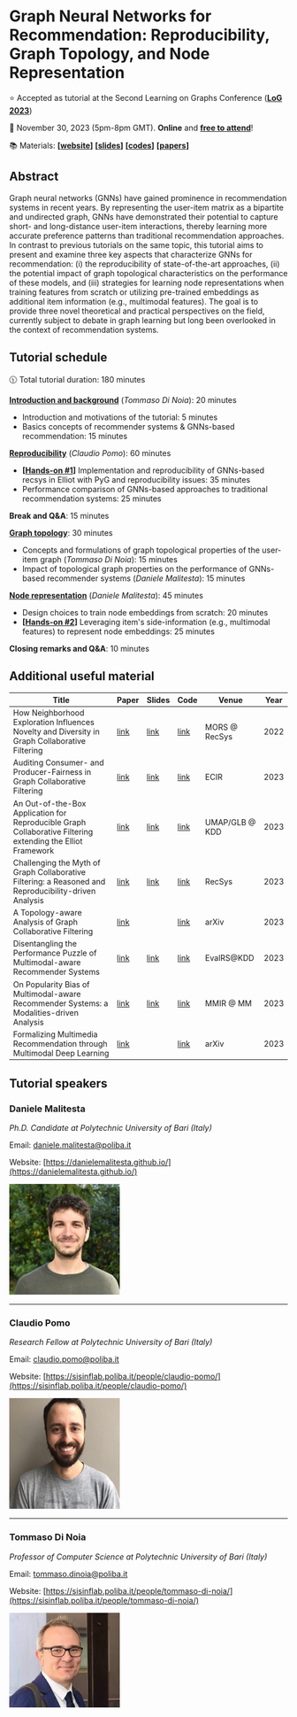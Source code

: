 # Graph Neural Networks for Recommendation: Reproducibility, Graph Topology, and Node Representation

⭐️ Accepted as tutorial at the Second Learning on Graphs Conference (**[LoG 2023](https://logconference.org/)**)

📅 November 30, 2023 (5pm-8pm GMT). **Online** and **[free to attend](https://docs.google.com/forms/d/e/1FAIpQLSdK4YL3zIidvUrDmqXUJaS-jISdhSTHoooz6XNHfmwXTY3xFw/viewform?usp=send_form)**!

📚 Materials: **\[[website](https://sisinflab.github.io/tutorial-gnns-recsys-log2023/)\]** **\[[slides](./slides/)\]** **\[[codes](./codes/)\]** **\[[papers](./papers/)\]**

## Abstract

Graph neural networks (GNNs) have gained prominence in recommendation systems in recent years. By representing the user-item matrix as a bipartite and undirected graph, GNNs have demonstrated their potential to capture short- and long-distance user-item interactions, thereby learning more accurate preference patterns than traditional recommendation approaches. In contrast to previous tutorials on the same topic, this tutorial aims to present and examine three key aspects that characterize GNNs for recommendation: (i) the reproducibility of state-of-the-art approaches, (ii) the potential impact of graph topological characteristics on the performance of these models, and (iii) strategies for learning node representations when training features from scratch or utilizing pre-trained embeddings as additional item information (e.g., multimodal features). The goal is to provide three novel theoretical and practical perspectives on the field, currently subject to debate in graph learning but long been overlooked in the context of recommendation systems.

## Tutorial schedule

🕦 Total tutorial duration: 180 minutes

**[Introduction and background](https://sisinflab.github.io/tutorial-gnns-recsys-log2023/assets/slides/Part0.pdf)** (_Tommaso Di Noia_): 20 minutes

+ Introduction and motivations of the tutorial: 5 minutes
+ Basics concepts of recommender systems & GNNs-based recommendation: 15 minutes

**[Reproducibility](https://sisinflab.github.io/tutorial-gnns-recsys-log2023/assets/slides/Part1.pdf)** (_Claudio Pomo_): 60 minutes

+ **\[[Hands-on #1](https://colab.research.google.com/drive/1_li7RQ_Rj4JaAVpw1kvuOGhrDpfCL-UQ?usp=sharing)\]** Implementation and reproducibility of GNNs-based recsys in Elliot with PyG and reproducibility issues: 35 minutes
+ Performance comparison of GNNs-based approaches to traditional recommendation systems: 25 minutes

**Break and Q&A**: 15 minutes

**[Graph topology](https://sisinflab.github.io/tutorial-gnns-recsys-log2023/assets/slides/Part2.pdf)**: 30 minutes

+ Concepts and formulations of graph topological properties of the user-item graph (_Tommaso Di Noia_): 15 minutes
+ Impact of topological graph properties on the performance of GNNs-based recommender systems (_Daniele Malitesta_): 15 minutes

**[Node representation](https://sisinflab.github.io/tutorial-gnns-recsys-log2023/assets/slides/Part3.pdf)** (_Daniele Malitesta_): 45 minutes

+ Design choices to train node embeddings from scratch: 20 minutes
+ **\[[Hands-on #2](https://colab.research.google.com/drive/1socyjwzmYNAm3trlquAevq-R1d4zX3KH?usp=sharing)\]** Leveraging item's side-information (e.g., multimodal features) to represent node embeddings: 25 minutes

**Closing remarks and Q&A**: 10 minutes

## Additional useful material

| Title | Paper                                                                                     | Slides                                                                                    | Code                                                           | Venue     | Year |
|---|-------------------------------------------------------------------------------------------|-------------------------------------------------------------------------------------------|----------------------------------------------------------------|----------|------|
| How Neighborhood Exploration Influences Novelty and Diversity in Graph Collaborative Filtering | [link](https://sisinflab.github.io/tutorial-gnns-recsys-log2023/assets/papers/MORS.pdf)   | [link](https://sisinflab.github.io/tutorial-gnns-recsys-log2023/assets/slides/MORS.pdf)   | [link](https://github.com/sisinflab/Novelty-Diversity-Graph)   | MORS @ RecSys  | 2022 |
| Auditing Consumer- and Producer-Fairness in Graph Collaborative Filtering | [link](https://sisinflab.github.io/tutorial-gnns-recsys-log2023/assets/papers/ECIR.pdf)   | [link](https://sisinflab.github.io/tutorial-gnns-recsys-log2023/assets/slides/ECIR.pdf)   | [link](https://github.com/sisinflab/ECIR2023-Graph-CF)         | ECIR           | 2023 |
| An Out-of-the-Box Application for Reproducible Graph Collaborative Filtering extending the Elliot Framework | [link](https://sisinflab.github.io/tutorial-gnns-recsys-log2023/assets/papers/UMAP.pdf)   | [link](https://sisinflab.github.io/tutorial-gnns-recsys-log2023/assets/slides/UMAP.pdf)   | [link](https://github.com/sisinflab/Graph-Demo)                | UMAP/GLB @ KDD | 2023 |
| Challenging the Myth of Graph Collaborative Filtering: a Reasoned and Reproducibility-driven Analysis | [link](https://sisinflab.github.io/tutorial-gnns-recsys-log2023/assets/papers/RecSys.pdf) | [link](https://sisinflab.github.io/tutorial-gnns-recsys-log2023/assets/slides/RecSys.pdf) | [link](https://github.com/sisinflab/Graph-RSs-Reproducibility) | RecSys         | 2023 |
| A Topology-aware Analysis of Graph Collaborative Filtering | [link](https://sisinflab.github.io/tutorial-gnns-recsys-log2023/assets/papers/arXiv.pdf)  |                                                                                           | [link](https://github.com/sisinflab/Graph-Characteristics)     | arXiv          | 2023 |
| Disentangling the Performance Puzzle of Multimodal-aware Recommender Systems | [link](https://sisinflab.github.io/tutorial-gnns-recsys-log2023/assets/papers/KDD.pdf) | [link](https://sisinflab.github.io/tutorial-gnns-recsys-log2023/assets/slides/KDD.pdf) | [link](https://github.com/sisinflab/MultiModal-Eval) | EvalRS@KDD | 2023 |
| On Popularity Bias of Multimodal-aware Recommender Systems: a Modalities-driven Analysis | [link](https://sisinflab.github.io/tutorial-gnns-recsys-log2023/assets/papers/MM.pdf)     |  [link](https://sisinflab.github.io/tutorial-gnns-recsys-log2023/assets/slides/MMIR.pdf)                                                                                          | [link](https://github.com/sisinflab/MultiMod-Popularity-Bias)  | MMIR @ MM      | 2023 |
| Formalizing Multimedia Recommendation through Multimodal Deep Learning | [link](https://sisinflab.github.io/tutorial-gnns-recsys-log2023/assets/papers/TORS.pdf)   |                                                                                           | [link](https://github.com/sisinflab/Formal-MultiMod-Rec)                                                       | arXiv          | 2023 |

## Tutorial speakers

### Daniele Malitesta

_Ph.D. Candidate at Polytechnic University of Bari (Italy)_

Email: [daniele.malitesta@poliba.it](mailto:daniele.malitesta@poliba.it)

Website: [https://danielemalitesta.github.io/](https://danielemalitesta.github.io/)

<img src="./images/daniele.jpeg" alt="Daniele Malitesta"  width="200"/>

---

### Claudio Pomo

_Research Fellow at Polytechnic University of Bari (Italy)_

Email: [claudio.pomo@poliba.it](mailto:claudio.pomo@poliba.it)

Website: [https://sisinflab.poliba.it/people/claudio-pomo/](https://sisinflab.poliba.it/people/claudio-pomo/)

<img src="./images/claudio.jpeg" alt="Claudio Pomo"  width="200"/>

---

### Tommaso Di Noia

_Professor of Computer Science at Polytechnic University of Bari (Italy)_

Email: [tommaso.dinoia@poliba.it](mailto:tommaso.dinoia@poliba.it)

Website: [https://sisinflab.poliba.it/people/tommaso-di-noia/](https://sisinflab.poliba.it/people/tommaso-di-noia/)

<img src="./images/tommaso.jpeg" alt="Tommaso Di Noia"  width="200" />

